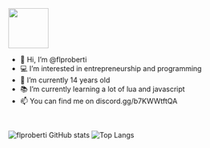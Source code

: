 <img src="https://discord.c99.nl/widget/theme-4/785185776278700072.png" style="width: 5rem;">

<br/>

- 👋 Hi, I’m @flproberti
- 💻 I’m interested in entrepreneurship and programming
- 📅 I’m currently 14 years old
- 📚 I’m currently learning a lot of lua and javascript 
- 📫 You can find me on discord.gg/b7KWWtftQA

<br/>

![flproberti GitHub stats](https://github-readme-stats.vercel.app/api?username=flproberti&show_icons=true&theme=algolia) 
![Top Langs](https://github-readme-stats.vercel.app/api/top-langs/?username=flproberti&langs_count=8&theme=algolia)
